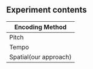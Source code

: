 ## Experiment contents


|Encoding Method| 
| ----------- | 
| Pitch      | 
| Tempo   | 
| Spatial(our approach)   | 
